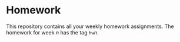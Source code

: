 # Homework

This repository contains all your weekly homework assignments. The homework for week _n_ has the tag `hw`_n_.
